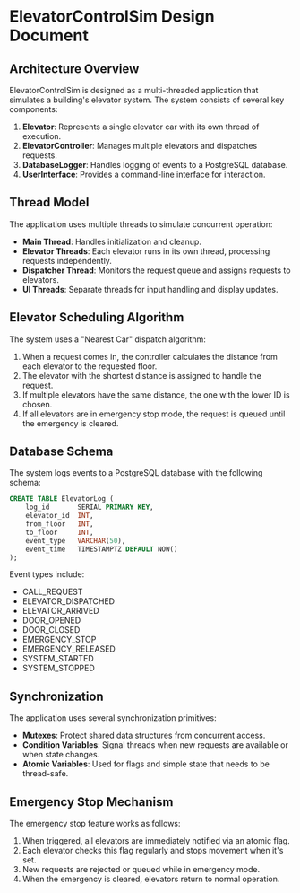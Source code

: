 # ElevatorControlSim Design Document

## Architecture Overview

ElevatorControlSim is designed as a multi-threaded application that simulates a building's elevator system. The system consists of several key components:

1. **Elevator**: Represents a single elevator car with its own thread of execution.
2. **ElevatorController**: Manages multiple elevators and dispatches requests.
3. **DatabaseLogger**: Handles logging of events to a PostgreSQL database.
4. **UserInterface**: Provides a command-line interface for interaction.

## Thread Model

The application uses multiple threads to simulate concurrent operation:

- **Main Thread**: Handles initialization and cleanup.
- **Elevator Threads**: Each elevator runs in its own thread, processing requests independently.
- **Dispatcher Thread**: Monitors the request queue and assigns requests to elevators.
- **UI Threads**: Separate threads for input handling and display updates.

## Elevator Scheduling Algorithm

The system uses a "Nearest Car" dispatch algorithm:

1. When a request comes in, the controller calculates the distance from each elevator to the requested floor.
2. The elevator with the shortest distance is assigned to handle the request.
3. If multiple elevators have the same distance, the one with the lower ID is chosen.
4. If all elevators are in emergency stop mode, the request is queued until the emergency is cleared.

## Database Schema

The system logs events to a PostgreSQL database with the following schema:

```sql
CREATE TABLE ElevatorLog (
    log_id       SERIAL PRIMARY KEY,
    elevator_id  INT,
    from_floor   INT,
    to_floor     INT,
    event_type   VARCHAR(50),
    event_time   TIMESTAMPTZ DEFAULT NOW()
);
```

Event types include:
- CALL_REQUEST
- ELEVATOR_DISPATCHED
- ELEVATOR_ARRIVED
- DOOR_OPENED
- DOOR_CLOSED
- EMERGENCY_STOP
- EMERGENCY_RELEASED
- SYSTEM_STARTED
- SYSTEM_STOPPED

## Synchronization

The application uses several synchronization primitives:

- **Mutexes**: Protect shared data structures from concurrent access.
- **Condition Variables**: Signal threads when new requests are available or when state changes.
- **Atomic Variables**: Used for flags and simple state that needs to be thread-safe.

## Emergency Stop Mechanism

The emergency stop feature works as follows:

1. When triggered, all elevators are immediately notified via an atomic flag.
2. Each elevator checks this flag regularly and stops movement when it's set.
3. New requests are rejected or queued while in emergency mode.
4. When the emergency is cleared, elevators return to normal operation. 